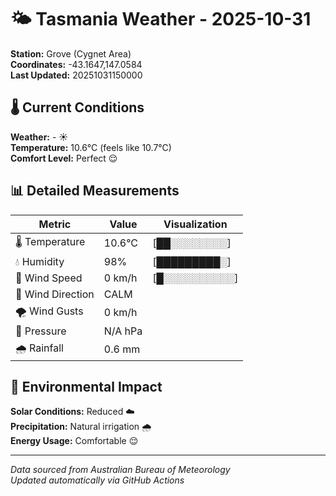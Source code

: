 # 🌤️ Tasmania Weather - 2025-10-31

**Station:** Grove (Cygnet Area)  
**Coordinates:** -43.1647,147.0584  
**Last Updated:** 20251031150000

## 🌡️ Current Conditions

**Weather:** - ☀️  
**Temperature:** 10.6°C (feels like 10.7°C)  
**Comfort Level:** Perfect 😌

## 📊 Detailed Measurements

| Metric | Value | Visualization |
|--------|-------|---------------|
| 🌡️ Temperature | 10.6°C | [██░░░░░░░░] |
| 💧 Humidity | 98% | [█████████░] |
| 💨 Wind Speed | 0 km/h | [█░░░░░░░░░░] |
| 🧭 Wind Direction | CALM | |
| 🌪️ Wind Gusts | 0 km/h | |
| 🔽 Pressure | N/A hPa | |
| 🌧️ Rainfall | 0.6 mm | |

## 🌱 Environmental Impact

**Solar Conditions:** Reduced ☁️  
**Precipitation:** Natural irrigation 🌧️  
**Energy Usage:** Comfortable 😌

---
*Data sourced from Australian Bureau of Meteorology*  
*Updated automatically via GitHub Actions*

